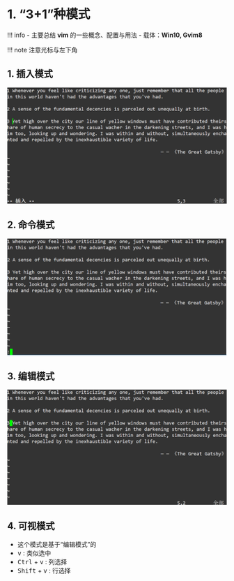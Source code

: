 # 1. “3+1”种模式

!!! info
    - 主要总结 **vim** 的一些概念、配置与用法
    - 载体：**Win10, Gvim8**

!!! note
    注意光标与左下角

## 1. 插入模式

![](.\imgs\01-01_vim_insert_mode.png)

## 2. 命令模式

![](.\imgs\01-02_vim_command_mode.png)

## 3. 编辑模式

![](.\imgs\01-03_vim_edit_mode.png)

## 4. 可视模式

- 这个模式是基于“编辑模式”的
- <kbd>v</kbd> : 类似选中
- <kbd>Ctrl</kbd> + <kbd>v</kbd> : 列选择
- <kbd>Shift</kbd> + <kbd>v</kbd> : 行选择

